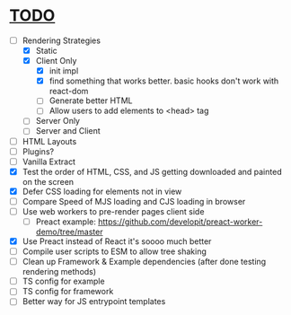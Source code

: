# <u>TODO</u>

- [ ] Rendering Strategies
  - [x] Static
  - [x] Client Only
    - [x] init impl
    - [x] find something that works better. basic hooks don't work with react-dom
    - [ ] Generate better HTML
    - [ ] Allow users to add elements to \<head> tag
  - [ ] Server Only
  - [ ] Server and Client
- [ ] HTML Layouts
- [ ] Plugins?
- [ ] Vanilla Extract
- [x] Test the order of HTML, CSS, and JS getting downloaded and painted on the screen
- [x] Defer CSS loading for elements not in view
- [ ] Compare Speed of MJS loading and CJS loading in browser
- [ ] Use web workers to pre-render pages client side
  - [ ] Preact example: https://github.com/developit/preact-worker-demo/tree/master
- [x] Use Preact instead of React it's soooo much better
- [ ] Compile user scripts to ESM to allow tree shaking
- [ ] Clean up Framework & Example dependencies (after done testing rendering methods)
- [ ] TS config for example
- [ ] TS config for framework
- [ ] Better way for JS entrypoint templates
